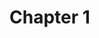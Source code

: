 # Chapter 1

<!-- Auto-update: 2025-10-05T12:32:38.972023 -->

<!-- Auto-update: 2025-10-11T13:21:46.187933 -->
